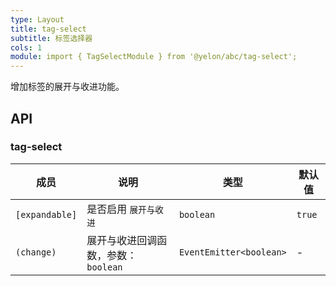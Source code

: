 ```yaml
---
type: Layout
title: tag-select
subtitle: 标签选择器
cols: 1
module: import { TagSelectModule } from '@yelon/abc/tag-select';
---
```


增加标签的展开与收进功能。

## API

### tag-select

| 成员 | 说明 | 类型 | 默认值 |
|----|----|----|-----|
| `[expandable]` | 是否启用 `展开与收进` | `boolean` | `true` |
| `(change)` | 展开与收进回调函数，参数：`boolean` | `EventEmitter<boolean>` | - |
